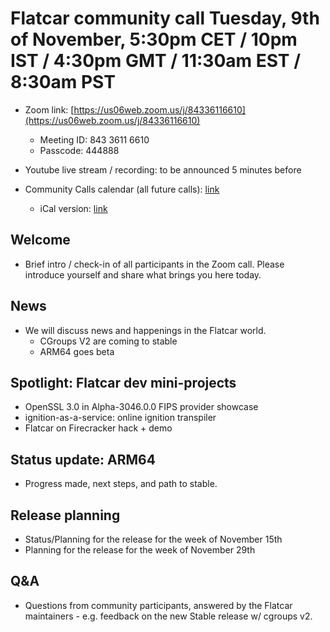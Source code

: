 # Flatcar community call Tuesday, 9th of November, 5:30pm CET / 10pm IST / 4:30pm GMT / 11:30am EST / 8:30am PST

- Zoom link: [https://us06web.zoom.us/j/84336116610](https://us06web.zoom.us/j/84336116610)
  - Meeting ID: 843 3611 6610
  - Passcode: 444888
- Youtube live stream / recording: to be announced 5 minutes before

- Community Calls calendar (all future calls): [link](https://calendar.google.com/calendar/u/0/embed?src=c_ii991mqrpta9en8o7ofd4v19g4@group.calendar.google.com)
  - iCal version: [link](https://calendar.google.com/calendar/ical/c_ii991mqrpta9en8o7ofd4v19g4%40group.calendar.google.com/public/basic.ics)

## Welcome
- Brief intro / check-in of all participants in the Zoom call. Please introduce yourself and share what brings you here today.

## News
- We will discuss news and happenings in the Flatcar world.
  - CGroups V2 are coming to stable
  - ARM64 goes beta

## Spotlight: Flatcar dev mini-projects
- OpenSSL 3.0 in Alpha-3046.0.0 FIPS provider showcase
- ignition-as-a-service: online ignition transpiler
- Flatcar on Firecracker hack + demo

## Status update: ARM64
- Progress made, next steps, and path to stable.

## Release planning
- Status/Planning for the release for the week of November 15th
- Planning for the release for the week of November 29th

## Q&A
- Questions from community participants, answered by the Flatcar maintainers - e.g. feedback on the new Stable release w/ cgroups v2.
